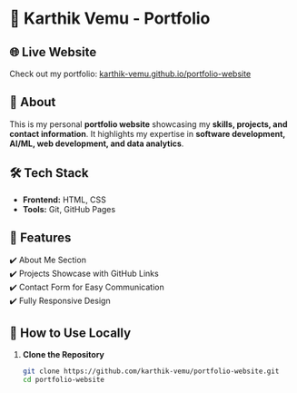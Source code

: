 # 🚀 Karthik Vemu - Portfolio  

## 🌐 Live Website  
Check out my portfolio: [karthik-vemu.github.io/portfolio-website](https://karthik-vemu.github.io/portfolio-website/)  

## 📌 About  
This is my personal **portfolio website** showcasing my **skills, projects, and contact information**. It highlights my expertise in **software development, AI/ML, web development, and data analytics**.  

## 🛠 Tech Stack  
- **Frontend:** HTML, CSS  
- **Tools:** Git, GitHub Pages  

## 🚀 Features  
✔️ About Me Section  
✔️ Projects Showcase with GitHub Links  
✔️ Contact Form for Easy Communication  
✔️ Fully Responsive Design  

## 📂 How to Use Locally  
1. **Clone the Repository**  
   ```sh
   git clone https://github.com/karthik-vemu/portfolio-website.git  
   cd portfolio-website  
